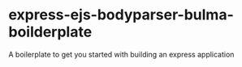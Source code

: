 # express-ejs-bodyparser-bulma-boilderplate
A boilerplate to get you started with building an express application
